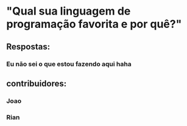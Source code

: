 # "Qual sua linguagem de programação favorita e por quê?"

## Respostas:
### Eu não sei o que estou fazendo aqui haha



## contribuidores:
### Joao
### Rian
